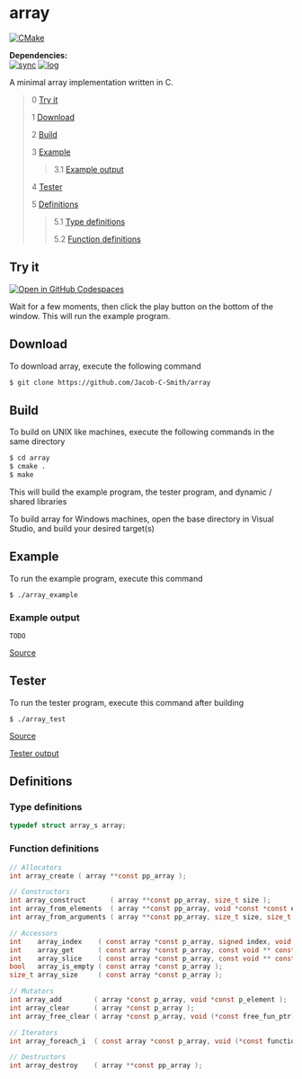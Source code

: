 # array
[![CMake](https://github.com/Jacob-C-Smith/array/actions/workflows/cmake.yml/badge.svg?branch=main)](https://github.com/Jacob-C-Smith/array/actions/workflows/cmake.yml)

**Dependencies:**\
[![sync](https://github.com/Jacob-C-Smith/sync/actions/workflows/cmake.yml/badge.svg)](https://github.com/Jacob-C-Smith/sync/actions/workflows/cmake.yml)
[![log](https://github.com/Jacob-C-Smith/log/actions/workflows/cmake.yml/badge.svg)](https://github.com/Jacob-C-Smith/log/actions/workflows/cmake.yml)

 A minimal array implementation written in C. 

 > 0 [Try it](#try-it)
 >
 > 1 [Download](#download)
 >
 > 2 [Build](#build)
 >
 > 3 [Example](#example)
 >
 >> 3.1 [Example output](#example-output)
 >
 > 4 [Tester](#tester)
 >
 > 5 [Definitions](#definitions)
 >
 >> 5.1 [Type definitions](#type-definitions)
 >>
 >> 5.2 [Function definitions](#function-definitions)

## Try it
[![Open in GitHub Codespaces](https://github.com/codespaces/badge.svg)](https://codespaces.new/Jacob-C-Smith/array?quickstart=1)

Wait for a few moments, then click the play button on the bottom of the window. This will run the example program.

 ## Download
 To download array, execute the following command
 ```bash
 $ git clone https://github.com/Jacob-C-Smith/array
 ```
 ## Build
 To build on UNIX like machines, execute the following commands in the same directory
 ```bash
 $ cd array
 $ cmake .
 $ make
 ```
  This will build the example program, the tester program, and dynamic / shared libraries

  To build array for Windows machines, open the base directory in Visual Studio, and build your desired target(s)
 ## Example
 To run the example program, execute this command
 ```
 $ ./array_example
 ```
 ### Example output
 ```
 TODO
 ```
 [Source](main.c)
## Tester
 To run the tester program, execute this command after building
 ```
 $ ./array_test
 ```
 [Source](array_test.c)
 
 [Tester output](test_output.txt)
 ## Definitions
 ### Type definitions
 ```c
 typedef struct array_s array;
 ```
 ### Function definitions
 ```c 
// Allocators
int array_create ( array **const pp_array );

// Constructors
int array_construct      ( array **const pp_array, size_t size );
int array_from_elements  ( array **const pp_array, void *const *const elements );
int array_from_arguments ( array **const pp_array, size_t size, size_t element_count, ... )

// Accessors
int    array_index    ( const array *const p_array, signed index, void **const pp_value );
int    array_get      ( const array *const p_array, const void ** const pp_elements, size_t *const p_count );
int    array_slice    ( const array *const p_array, const void ** const pp_elements, signed lower_bound, signed upper_bound );
bool   array_is_empty ( const array *const p_array );
size_t array_size     ( const array *const p_array );

// Mutators
int array_add        ( array *const p_array, void *const p_element );
int array_clear      ( array *const p_array );
int array_free_clear ( array *const p_array, void (*const free_fun_ptr)(void *) );

// Iterators
int array_foreach_i  ( const array *const p_array, void (*const function)(void *const value, size_t index) );

// Destructors
int array_destroy    ( array **const pp_array );
 ```
